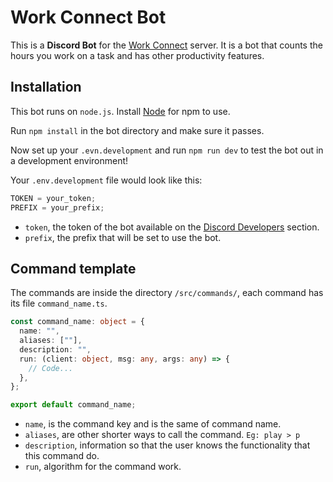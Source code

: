 # Work Connect Bot

This is a **Discord Bot** for the [Work Connect](https://discord.gg/fyGx7BZ) server. It is a bot that counts the hours you work on a task and has other productivity features.

## Installation

This bot runs on `node.js`. Install [Node](https://nodejs.org/) for npm to use.

Run `npm install` in the bot directory and make sure it passes.

Now set up your `.evn.development` and run `npm run dev` to test the bot out in a development environment!

Your `.env.development` file would look like this:

```js
TOKEN = your_token;
PREFIX = your_prefix;
```

- `token`, the token of the bot available on the [Discord Developers](https://discord.com/developers/applications) section.
- `prefix`, the prefix that will be set to use the bot.

## Command template

The commands are inside the directory `/src/commands/`, each command has its file `command_name.ts`.

```ts
const command_name: object = {
  name: "",
  aliases: [""],
  description: "",
  run: (client: object, msg: any, args: any) => {
    // Code...
  },
};

export default command_name;
```

- `name`, is the command key and is the same of command name.
- `aliases`, are other shorter ways to call the command. `Eg: play > p`
- `description`, information so that the user knows the functionality that this command do.
- `run`, algorithm for the command work.
